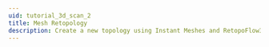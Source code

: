 ```yaml
---
uid: tutorial_3d_scan_2
title: Mesh Retopology
description: Create a new topology using Instant Meshes and RetopoFlow3
---
```



